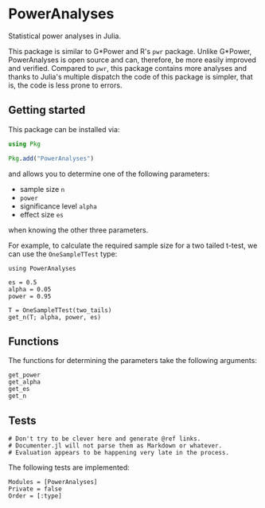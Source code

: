 # PowerAnalyses

Statistical power analyses in Julia.

This package is similar to G\*Power and R's `pwr` package.
Unlike G\*Power, PowerAnalyses is open source and can, therefore, be more easily improved and verified.
Compared to `pwr`, this package contains more analyses and thanks to Julia's multiple dispatch the code of this package is simpler, that is, the code is less prone to errors.

## Getting started

This package can be installed via:

```julia
using Pkg

Pkg.add("PowerAnalyses")
```

and allows you to determine one of the following parameters:

- sample size `n`
- `power`
- significance level `alpha`
- effect size `es`

when knowing the other three parameters.

For example, to calculate the required sample size for a two tailed t-test, we can use the `OneSampleTTest` type:

```@example
using PowerAnalyses

es = 0.5
alpha = 0.05
power = 0.95

T = OneSampleTTest(two_tails)
get_n(T; alpha, power, es)
```

## Functions

The functions for determining the parameters take the following arguments:

```@docs
get_power
get_alpha
get_es
get_n
```

## Tests

```@eval
# Don't try to be clever here and generate @ref links.
# Documenter.jl will not parse them as Markdown or whatever.
# Evaluation appears to be happening very late in the process.
```

The following tests are implemented:

```@autodocs
Modules = [PowerAnalyses]
Private = false
Order = [:type]
```
